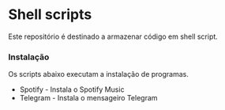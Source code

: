# Shell scripts

Este repositório é destinado a armazenar código em shell script.

### Instalação

Os scripts abaixo executam a instalação de programas.

* Spotify - Instala o Spotify Music
* Telegram - Instala o mensageiro Telegram
